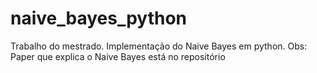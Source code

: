 # naive_bayes_python
Trabalho do mestrado. Implementação do Naive Bayes em python. 
Obs: Paper que explica o Naive Bayes está no repositório
